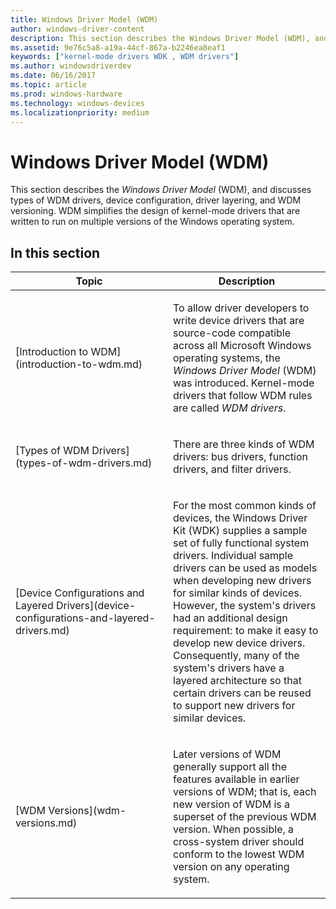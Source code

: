 ```yaml
---
title: Windows Driver Model (WDM)
author: windows-driver-content
description: This section describes the Windows Driver Model (WDM), and discusses types of WDM drivers, device configuration, driver layering, and WDM versioning.
ms.assetid: 9e76c5a8-a19a-44cf-867a-b2246ea8eaf1
keywords: ["kernel-mode drivers WDK , WDM drivers"]
ms.author: windowsdriverdev
ms.date: 06/16/2017
ms.topic: article
ms.prod: windows-hardware
ms.technology: windows-devices
ms.localizationpriority: medium
---
```


# Windows Driver Model (WDM)


This section describes the *Windows Driver Model* (WDM), and discusses types of WDM drivers, device configuration, driver layering, and WDM versioning. WDM simplifies the design of kernel-mode drivers that are written to run on multiple versions of the Windows operating system.




## In this section


<table>
<colgroup>
<col width="50%" />
<col width="50%" />
</colgroup>
<thead>
<tr class="header">
<th>Topic</th>
<th>Description</th>
</tr>
</thead>
<tbody>
<tr class="odd">
<td><p>[Introduction to WDM](introduction-to-wdm.md)</p></td>
<td><p>To allow driver developers to write device drivers that are source-code compatible across all Microsoft Windows operating systems, the <em>Windows Driver Model</em> (WDM) was introduced. Kernel-mode drivers that follow WDM rules are called <em>WDM drivers</em>.</p></td>
</tr>
<tr class="even">
<td><p>[Types of WDM Drivers](types-of-wdm-drivers.md)</p></td>
<td><p>There are three kinds of WDM drivers: bus drivers, function drivers, and filter drivers.</p></td>
</tr>
<tr class="odd">
<td><p>[Device Configurations and Layered Drivers](device-configurations-and-layered-drivers.md)</p></td>
<td><p>For the most common kinds of devices, the Windows Driver Kit (WDK) supplies a sample set of fully functional system drivers. Individual sample drivers can be used as models when developing new drivers for similar kinds of devices. However, the system's drivers had an additional design requirement: to make it easy to develop new device drivers. Consequently, many of the system's drivers have a layered architecture so that certain drivers can be reused to support new drivers for similar devices.</p></td>
</tr>
<tr class="even">
<td><p>[WDM Versions](wdm-versions.md)</p></td>
<td><p>Later versions of WDM generally support all the features available in earlier versions of WDM; that is, each new version of WDM is a superset of the previous WDM version. When possible, a cross-system driver should conform to the lowest WDM version on any operating system.</p></td>
</tr>
</tbody>
</table>

 

 

 





